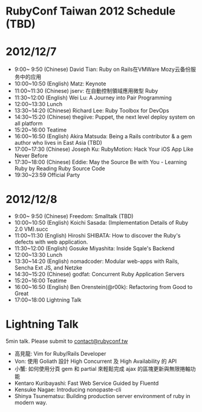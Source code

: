 RubyConf Taiwan 2012 Schedule (TBD)
==

2012/12/7
===

* 9:00~ 9:50 (Chinese) David Tian: Ruby on Rails在VMWare Mozy云备份服务中的应用
* 10:00~10:50 (English) Matz: Keynote
* 11:00~11:30 (Chinese) jserv: 在自動控制領域應用微型 Ruby
* 11:30~12:00 (English) Wei Lu: A Journey into Pair Programming
* 12:00~13:30 Lunch
* 13:30~14:20 (Chinese) Richard Lee: Ruby Toolbox for DevOps
* 14:30~15:20 (Chinese) thegiive: Puppet, the next level deploy system on all platform
* 15:20~16:00 Teatime
* 16:00~16:50 (English) Akira Matsuda: Being a Rails contributor & a gem author who lives in East Asia (TBD)
* 17:00~17:30 (Chinese) Joseph Ku: RubyMotion: Hack Your iOS App Like Never Before
* 17:30~18:00 (Chinese) Eddie: May the Source Be with You - Learning Ruby by Reading Ruby Source Code
* 19:30~23:59 Official Party

2012/12/8
===

* 9:00~ 9:50 (Chinese) Freedom: Smalltalk (TBD)
* 10:00~10:50 (English) Koichi Sasada: (Implementation Details of Ruby 2.0 VM).succ
* 11:00~11:30 (English) Hiroshi SHIBATA: How to discover the Ruby's defects with web application.
* 11:30~12:00 (English) Gosuke Miyashita: Inside Sqale's Backend
* 12:00~13:30 Lunch
* 13:30~14:20 (English) nomadcoder: Modular web-apps with Rails, Sencha Ext JS, and Netzke 
* 14:30~15:20 (Chinese) godfat: Concurrent Ruby Application Servers
* 15:20~16:00 Teatime
* 16:00~16:50 (English) Ben Orenstein(@r00k): Refactoring from Good to Great
* 17:00~18:00 Lightning Talk

Lightning Talk
===

5min talk. Please submit to contact@rubyconf.tw

* 高見龍: Vim for Ruby/Rails Developer
* Von: 使用 Goliath 設計 High Concurrent 及 High Availability 的 API
* 小蟹: 如何使用分頁 gem 和 partial 來輕鬆完成 ajax 的區塊更新與無限捲軸功能
* Kentaro Kuribayashi: Fast Web Service Guided by Fluentd
* Kensuke Nagae: Introducing nonopaste-cli
* Shinya Tsunematsu: Building production server environment of ruby in modern way.
